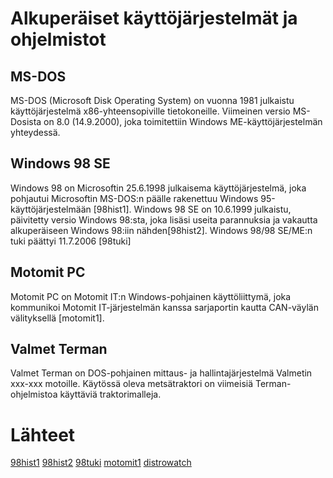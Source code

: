 # Alkuperäiset käyttöjärjestelmät ja ohjelmistot

## MS-DOS
MS-DOS (Microsoft Disk Operating System) on vuonna 1981 julkaistu käyttöjärjestelmä x86-yhteensopiville tietokoneille. Viimeinen versio MS-Dosista on 8.0 (14.9.2000), joka toimitettiin Windows ME-käyttöjärjestelmän yhteydessä.

## Windows 98 SE
Windows 98 on Microsoftin 25.6.1998 julkaisema käyttöjärjestelmä, joka pohjautui Microsoftin MS-DOS:n päälle rakenettuu Windows 95-käyttöjärjestelmään [98hist1]. Windows 98 SE on 10.6.1999 julkaistu, päivitetty versio Windows 98:sta, joka lisäsi useita parannuksia ja vakautta alkuperäiseen Windows 98:iin nähden[98hist2]. Windows 98/98 SE/ME:n tuki päättyi 11.7.2006 [98tuki]

## Motomit PC
Motomit PC on Motomit IT:n Windows-pohjainen käyttöliittymä, joka kommunikoi Motomit IT-järjestelmän kanssa sarjaportin kautta CAN-väylän välityksellä [motomit1].

## Valmet Terman
Valmet Terman on DOS-pohjainen mittaus- ja hallintajärjestelmä Valmetin xxx-xxx motoille. Käytössä oleva metsätraktori on viimeisiä Terman-ohjelmistoa käyttäviä traktorimalleja.


# Lähteet
[98hist1](http://windows.microsoft.com/fi-fi/windows/history)
[98hist2](http://www.techairlines.com/a-brief-history-of-microsoft-windows/)
[98tuki](http://support.microsoft.com/gp/lifean18)
[motomit1](http://files.kotisivukone.com/productsupport.tarjoaa.fi/Ohjekirjoja/Motomit/manual_it_fin_0605.pdf)
[distrowatch](http://distrowatch.com/dwres.php?resource=popularity)